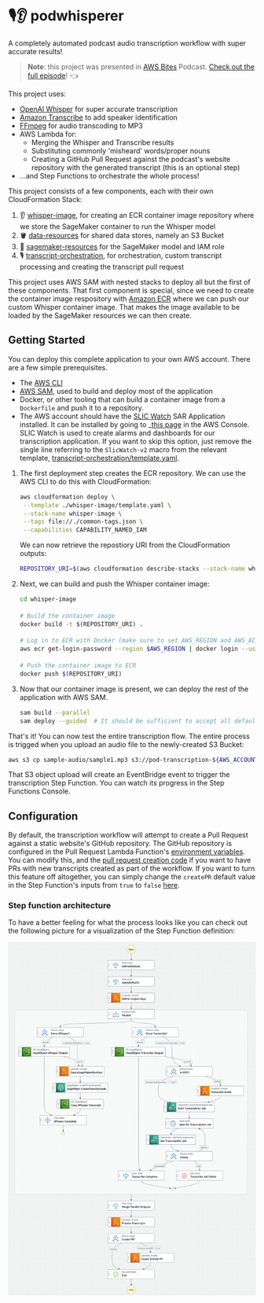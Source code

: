 # 🎙👂 podwhisperer
A completely automated podcast audio transcription workflow with super accurate results!

> **Note**: this project was presented in [AWS Bites](https://awsbites.com/) Podcast. [Check out the full episode](https://awsbites.com/63-how-to-automate-transcripts-with-amazon-transcribe-and-openai-whisper/)! 👈

This project uses:
 - [OpenAI Whisper](https://github.com/openai/whisper) for super accurate transcription
 - [Amazon Transcribe](https://aws.amazon.com/transcribe/) to add speaker identification
 - [FFmpeg](https://ffmpeg.org/) for audio transcoding to MP3
 - AWS Lambda for:
   - Merging the Whisper and Transcribe results
   - Substituting commonly 'misheard' words/proper nouns
   - Creating a GitHub Pull Request against the podcast's website repository with the generated transcript (this is an optional step)
 - ...and Step Functions to orchestrate the whole process!

This project consists of a few components, each with their own CloudFormation Stack:

1. 👂 [whisper-image](./whisper-image), for creating an ECR container image repository where we store the SageMaker container to run the Whisper model
2. 🪣 [data-resources](./data-resources) for shared data stores, namely an S3 Bucket
3. 🧠 [sagemaker-resources](./sagemaker-resources) for the SageMaker model and IAM role
4. 🎙 [transcript-orchestration](./transcript-orchestration), for orchestration, custom transcript processing and creating the transcript pull request

This project uses AWS SAM with nested stacks to deploy all but the first of these components. That first component is special, since we need to create the container image respository with [Amazon ECR](https://aws.amazon.com/ecr/) where we can push our custom Whisper container image. That makes the image available to be loaded by the SageMaker resources we can then create.

## Getting Started

You can deploy this complete application to your own AWS account. There are a few simple prerequisites.

* The [AWS CLI](https://docs.aws.amazon.com/cli/latest/userguide/getting-started-install.html)
* [AWS SAM](https://aws.amazon.com/serverless/sam/), used to build and deploy most of the application
* Docker, or other tooling that can build a container image from a `Dockerfile` and push it to a repository.
* The AWS account should have the [SLIC Watch](https://github.com/fourTheorem/slic-watch) SAR Application installed. It can be installed by going to _[this page](https://serverlessrepo.aws.amazon.com/applications/eu-west-1/949339270388/slic-watch-app) in the AWS Console. SLIC Watch is used to create alarms and dashboards for our transcription application. If you want to skip this option, just remove the single line referring to the `SlicWatch-v2` macro from the relevant template, [transcript-orchestration/template.yaml](https://github.com/fourTheorem/podwhisperer/blob/cc73c5d4d52dc01f2249a032a9e2186012e24201/transcript-orchestration/template.yaml#L4).

1. The first deployment step creates the ECR repository. We can use the AWS CLI to do this with CloudFormation:
   ```bash
   aws cloudformation deploy \
    --template ./whisper-image/template.yaml \
    --stack-name whisper-image \
    --tags file://./common-tags.json \
    --capabilities CAPABILITY_NAMED_IAM
   ```

   We can now retrieve the repostiory URI from the CloudFormation outputs:
   ```bash
   REPOSITORY_URI=$(aws cloudformation describe-stacks --stack-name whisper-image --query "Stacks[0].Outputs[?ExportName=='whisper-model-image-repository-arn'].OutputValue" --output text)
   ```
2. Next, we can build and push the Whisper container image:
   ```bash
   cd whisper-image

   # Build the container image
   docker build -t $(REPOSITORY_URI) .

   # Log in to ECR with Docker (make sure to set AWS_REGION and AWS_ACCCOUNT_ID)
   aws ecr get-login-password --region $AWS_REGION | docker login --username AWS --password-stdin $AWS_ACCOUNT_ID.dkr.ecr.$AWS_REGION.amazonaws.com

   # Push the container image to ECR
   docker push $(REPOSITORY_URI)
   ``` 
3. Now that our container image is present, we can deploy the rest of the application with AWS SAM.
   ```bash
   sam build --parallel
   sam deploy --guided  # It should be sufficient to accept all defaults when prompted
   ```

That's it! You can now test the entire transcription flow. The entire process is trigged when you upload an audio file to the newly-created S3 Bucket:
```bash
aws s3 cp sample-audio/sample1.mp3 s3://pod-transcription-${AWS_ACCOUNT_ID}-${AWS_REGION}/audio/sample1.mp3
```
That S3 object upload will create an EventBridge event to trigger the transcription Step Function. You can watch its progress in the Step Functions Console.

## Configuration

By default, the transcription workflow will attempt to create a Pull Request against a static website's GitHub repository. The GitHub repository is configured in the Pull Request Lambda Function's [environment variables](https://github.com/fourTheorem/podwhisperer/blob/cc73c5d4d52dc01f2249a032a9e2186012e24201/transcript-orchestration/template.yaml#L230). You can modify this, and the [pull request creation code](https://github.com/fourTheorem/podwhisperer/blob/main/transcript-orchestration/functions/pull-request/app.ts) if you want to have PRs with new transcripts created as part of the workflow. 
If you want to turn this feature off altogether, you can simply change the `createPR` default value in the Step Function's inputs from `true` to `false` [here](https://github.com/fourTheorem/podwhisperer/blob/cc73c5d4d52dc01f2249a032a9e2186012e24201/transcript-orchestration/statemachine/transcription-step-function.asl.json#L12).


### Step function architecture

To have a better feeling for what the process looks like you can check out the following picture for a visualization of the Step Function definition:

[![Overview of the step function](/docs/step-function-overview.png)](/docs/step-function-overview.png)
